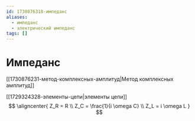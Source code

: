```yaml
---
id: 1730876318-импеданс
aliases:
  - импеданс
  - электрический импеданс
tags: []
---
```


# Импеданс
[[1730876231-метод-комплексных-амплитуд|Метод комплексных амплитуд]]

[[1729324328-элементы-цепи|элементы цепи]]
$$
\aligncenter{
Z_R = R \\
Z_C = \frac{1}{i \omega C} \\
Z_L = i \omega L
}
$$
